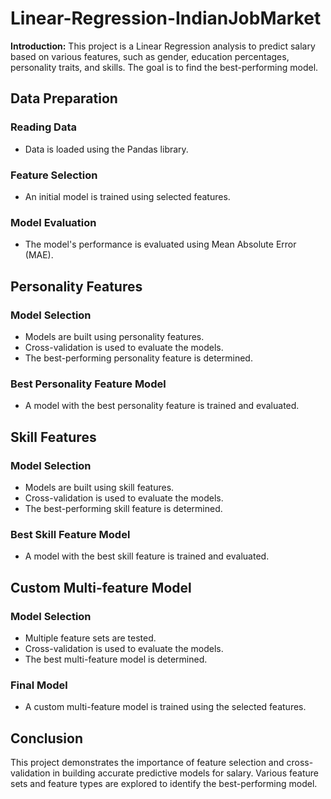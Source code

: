 # Linear-Regression-IndianJobMarket

**Introduction:** This project is a Linear Regression analysis to predict salary based on various features, such as gender, education percentages, personality traits, and skills. The goal is to find the best-performing model.

## Data Preparation

### Reading Data
- Data is loaded using the Pandas library.

### Feature Selection
- An initial model is trained using selected features.

### Model Evaluation
- The model's performance is evaluated using Mean Absolute Error (MAE).

## Personality Features

### Model Selection
- Models are built using personality features.
- Cross-validation is used to evaluate the models.
- The best-performing personality feature is determined.

### Best Personality Feature Model
- A model with the best personality feature is trained and evaluated.

## Skill Features

### Model Selection
- Models are built using skill features.
- Cross-validation is used to evaluate the models.
- The best-performing skill feature is determined.

### Best Skill Feature Model
- A model with the best skill feature is trained and evaluated.

## Custom Multi-feature Model

### Model Selection
- Multiple feature sets are tested.
- Cross-validation is used to evaluate the models.
- The best multi-feature model is determined.

### Final Model
- A custom multi-feature model is trained using the selected features.

## Conclusion

This project demonstrates the importance of feature selection and cross-validation in building accurate predictive models for salary. Various feature sets and feature types are explored to identify the best-performing model.

